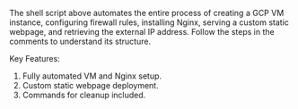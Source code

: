The shell script above automates the entire process of creating a GCP VM instance, configuring firewall rules, installing Nginx, serving a custom static webpage, and retrieving the external IP address. Follow the steps in the comments to understand its structure.

Key Features:
1. Fully automated VM and Nginx setup.
2. Custom static webpage deployment.
3. Commands for cleanup included.

